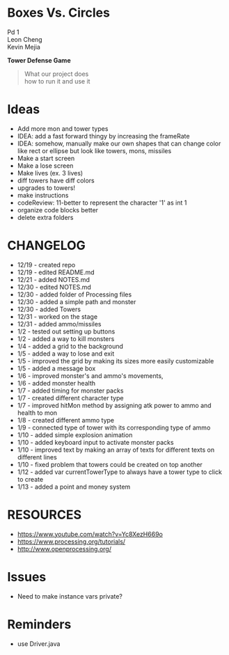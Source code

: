 Boxes Vs. Circles
================
Pd 1  <br />
Leon Cheng  <br />
Kevin Mejia  <br />

**Tower Defense Game**
>What our project does  <br /> 
>how to run it and use it  <br />

Ideas
=====
- Add more mon and tower types
- IDEA: add a fast forward thingy by increasing the frameRate
- IDEA: somehow, manually make our own shapes that can change color like rect or ellipse but look like towers, mons, missiles
- Make a start screen
- Make a lose screen
- Make lives (ex. 3 lives)
- diff towers have diff colors
- upgrades to towers!
- make instructions
- codeReview: 11-better to represent the character '1' as int 1
- organize code blocks better
- delete extra folders

CHANGELOG
===========
 - 12/19 - created repo
 - 12/19 - edited README.md
 - 12/21 - added NOTES.md
 - 12/30 - edited NOTES.md
 - 12/30 - added folder of Processing files
 - 12/30 - added a simple path and monster
 - 12/30 - added Towers
 - 12/31 - worked on the stage
 - 12/31 - added ammo/missiles
 - 1/2 - tested out setting up buttons
 - 1/2 - added a way to kill monsters
 - 1/4 - added a grid to the background
 - 1/5 - added a way to lose and exit
 - 1/5 - improved the grid by making its sizes more easily customizable
 - 1/5 - added a message box
 - 1/6 - improved monster's and ammo's movements, 
 - 1/6 - added monster health 
 - 1/7 - added timing for monster packs
 - 1/7 - created different character type 
 - 1/7 - improved hitMon method by assigning atk power to ammo and health to mon
 - 1/8 - created different ammo type
 - 1/9 - connected type of tower with its corresponding type of ammo
 - 1/10 - added simple explosion animation
 - 1/10 - added keyboard input to activate monster packs
 - 1/10 - improved text by making an array of texts for different texts on different lines
 - 1/10 - fixed problem that towers could be created on top another
 - 1/12 - added var currentTowerType to always have a tower type to click to create
 - 1/13 - added a point and money system

RESOURCES
==========
 - https://www.youtube.com/watch?v=Yc8XezH669o
 - https://www.processing.org/tutorials/
 - http://www.openprocessing.org/

Issues
=======
 - Need to make instance vars private?


Reminders
========
 - use Driver.java


